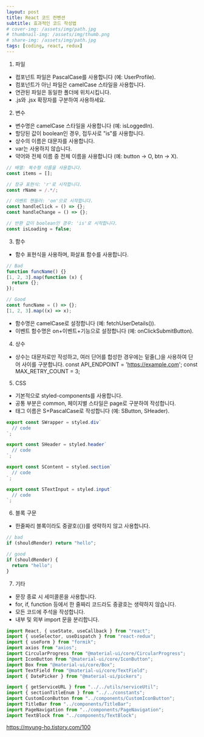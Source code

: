 ```yaml
---
layout: post
title: React 코드 컨벤션
subtitle: 효과적인 코드 작성법
# cover-img: /assets/img/path.jpg
# thumbnail-img: /assets/img/thumb.png
# share-img: /assets/img/path.jpg
tags: [coding, react, redux]
---
```


1. 파일

- 컴포넌트 파일은 PascalCase를 사용합니다 (예: UserProfile).
- 컴포넌트가 아닌 파일은 camelCase 스타일을 사용합니다.
- 연관된 파일은 동일한 폴더에 위치시킵니다.
- .js와 .jsx 확장자를 구분하여 사용하세요.

2. 변수

- 변수명은 camelCase 스타일을 사용합니다 (예: isLoggedIn).
- 할당된 값이 boolean인 경우, 접두사로 "is"를 사용합니다.
- 상수의 이름은 대문자를 사용합니다.
- var는 사용하지 않습니다.
- 약어와 전체 이름 중 전체 이름을 사용합니다 (예: button -> O, btn -> X).

```javascript
// 배열: 복수형 이름을 사용합니다.
const items = [];

// 정규 표현식: 'r'로 시작합니다.
const rName = /.*/;

// 이벤트 핸들러: 'on'으로 시작합니다.
const handleClick = () => {};
const handleChange = () => {};

// 반환 값이 boolean인 경우: 'is'로 시작합니다.
const isLoading = false;
```

3. 함수

- 함수 표현식을 사용하며, 화살표 함수를 사용합니다.

```javascript
// Bad
function funcName() {}
[1, 2, 3].map(function (x) {
  return {};
});

// Good
const funcName = () => {};
[1, 2, 3].map((x) => x);
```

- 함수명은 camelCase로 설정합니다 (예: fetchUserDetails()).
- 이벤트 함수명은 on+이벤트+기능으로 설정합니다 (예: onClickSubmitButton).

4. 상수

- 상수는 대문자로만 작성하고, 여러 단어를 합성한 경우에는 밑줄(\_)을 사용하여 단어 사이를 구분합니다.
  const API_ENDPOINT = 'https://example.com';
  const MAX_RETRY_COUNT = 3;

5. CSS

- 기본적으로 styled-components를 사용합니다.
- 공통 부분은 common, 페이지별 스타일은 page로 구분하여 작성합니다.
- 태그 이름은 S+PascalCase로 작성합니다 (예: SButton, SHeader).

```javascript
export const SWrapper = styled.div`
  // code
`;

export const SHeader = styled.header`
  // code
`;

export const SContent = styled.section`
  // code
`;

export const STextInput = styled.input`
  // code
`;
```

6. 블록 구문

- 한줄짜리 블록이라도 중괄호({})를 생략하지 않고 사용합니다.

```javascript
// bad
if (shouldRender) return "hello";

// good
if (shouldRender) {
  return "hello";
}
```

7. 기타

- 문장 종료 시 세미콜론을 사용합니다.
- for, if, function 등에서 한 줄짜리 코드라도 중괄호는 생략하지 않습니다.
- 모든 코드에 주석을 작성합니다.
- 내부 및 외부 import 문을 분리합니다.

```javascript
import React, { useState, useCallback } from "react";
import { useSelector, useDispatch } from "react-redux";
import { useForm } from "formik";
import axios from "axios";
import CircularProgress from "@material-ui/core/CircularProgress";
import IconButton from "@material-ui/core/IconButton";
import Box from "@material-ui/core/Box";
import TextField from "@material-ui/core/TextField";
import { DatePicker } from "@material-ui/pickers";

import { getServiceURL } from "../../utils/serviceUtil";
import { sectionTitleEnum } from "../../constants";
import CustomIconButton from "../components/CustomIconButton";
import TitleBar from "../components/TitleBar";
import PageNavigation from "../components/PageNavigation";
import TextBlock from "../components/TextBlock";
```

https://myung-ho.tistory.com/100
